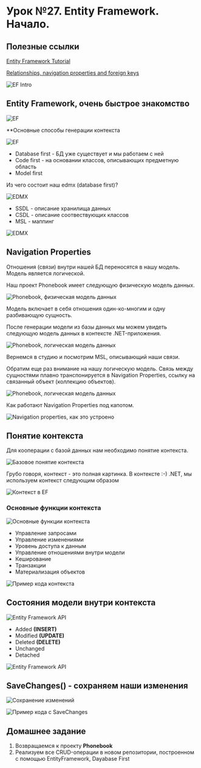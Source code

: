 # Урок №27. Entity Framework. Начало.

## Полезные ссылки


[Entity Framework Tutorial](https://www.entityframeworktutorial.net/)

[Relationships, navigation properties and foreign keys](https://docs.microsoft.com/en-us/ef/ef6/fundamentals/relationships)

![EF Intro](/Module-4/images/ef-intro.png)

## Entity Framework, очень быстрое знакомство

![EF](/Module-4/images/ef-general.png)

**Основные способы генерации контекста

![EF](/Module-4/images/context-creation-ways.png)

- Database first - БД уже существует и мы работаем с ней
- Code first - на основании классов, описывающих предметную область
- Model first

Из чего состоит наш edmx (database first)? 

![EDMX](/Module-4/images/edmx-1.png)

- SSDL - описание хранилища данных
- CSDL - описание соотвествующих классов
- MSL - маппинг

![EDMX](/Module-4/images/edmx-2.png)

## Navigation Properties

Отношения (связи) внутри нашей БД переносятся в нашу модель. Модель является логической.

Наш проект Phonebook имеет следующую физическую модель данных.

![Phonebook, физическая модель данных](/Module-4/images/phonebook-physicalmodel.png)

Модель включает в себя отношения один-ко-многим и одну разбивающую сущность.

После генерации модели из базы данных мы можем увидеть следующую модель данных в контексте .NET-приложения.

![Phonebook, логическая модель данных](/Module-4/images/phonebook-logicalmodel.png)

Вернемся в студию и посмотрим MSL, описывающий наши связи.

Обратим еще раз внимание на нашу логическую модель. Связь между сущностями плавно транспонируется в Navigation Properties, 
ссылку на связанный объект (коллекцию объектов).

![Phonebook, логическая модель данных](/Module-4/images/phonebook-logicalmodel-navigationproperties.png)

Как работают Navigation Properties под капотом.

![Navigation properties, как это устроено](/Module-4/images/navigation-properties-how-does-it-work.png)

## Понятие контекста

Для кооперации с базой данных нам необходимо понятие контекста.

![Базовое понятие контекста](/Module-4/images/context-general.png)

Грубо говоря, контекст - это полная картинка. В контексте :-) .NET, мы используем контекст следующим образом

![Контекст в EF](/Module-4/images/ef-context.png)

### Основные функции контекста

![Основные функции контекста](/Module-4/images/context-tasks.png)

- Управление запросами
- Управление изменениями
- Уровень доступа к данным
- Управление отношениями внутри модели
- Кеширование
- Транзакции
- Материализация объектов

![Пример кода контекста](/Module-4/images/context-code-sample.png)

## Состояния модели внутри контекста

![Entity Framework API](/Module-4/images/entity-framework-api.png)

- Added **(INSERT)**
- Modified **(UPDATE)**
- Deleted **(DELETE)**
- Unchanged
- Detached

![Entity Framework API](/Module-4/images/model-states-queries.png)

## SaveChanges() - сохраняем наши изменения

![Сохранение изменений](/Module-4/images/save-changes.png)

![Пример кода с SaveChanges](/Module-4/images/save-changes-source.png)

## Домашнее задание

1. Возвращаемся к проекту **Phonebook**
2. Реализуем все CRUD-операции в новом репозитории, построенном с помощью EntityFramework, Dayabase First
